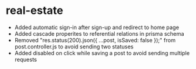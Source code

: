 # real-estate

- Added automatic sign-in after sign-up and redirect to home page
- Added cascade properites to referential relations in prisma schema
- Removed "res.status(200).json({ ...post, isSaved: false });" from post.controller.js to avoid sending two statuses
- Added disabled on click while saving a post to avoid sending multiple requests

